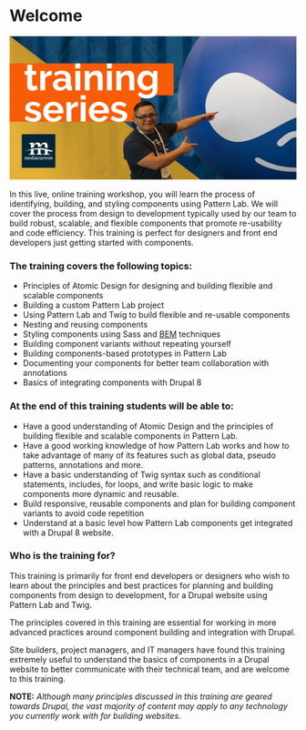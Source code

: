 # Welcome

![Banner image](.gitbook/assets/eventbrite-training-cover-image-final.png)

In this live, online training workshop, you will learn the process of identifying, building, and styling components using Pattern Lab. We will cover the process from design to development typically used by our team to build robust, scalable, and flexible components that promote re-usability and code efficiency. This training is perfect for designers and front end developers just getting started with components.

### The training covers the following topics:

* Principles of Atomic Design for designing and building flexible and scalable components
* Building a custom Pattern Lab project
* Using Pattern Lab and Twig to build flexible and re-usable components
* Nesting and reusing components
* Styling components using Sass and [BEM](https://css-tricks.com/bem-101/) techniques
* Building component variants without repeating yourself
* Building components-based prototypes in Pattern Lab
* Documenting your components for better team collaboration with annotations
* Basics of integrating components with Drupal 8

### At the end of this training students will be able to:

* Have a good understanding of Atomic Design and the principles of building flexible and scalable components in Pattern Lab.
* Have a good working knowledge of how Pattern Lab works and how to take advantage of many of its features such as global data, pseudo patterns, annotations and more.
* Have a basic understanding of Twig syntax such as conditional statements, includes, for loops, and write basic logic to make components more dynamic and reusable.
* Build responsive, reusable components and plan for building component variants to avoid code repetition
* Understand at a basic level how Pattern Lab components get integrated with a Drupal 8 website.

### Who is the training for?

This training is primarily for front end developers or designers who wish to learn about the principles and best practices for planning and building components from design to development, for a Drupal website using Pattern Lab and Twig.

The principles covered in this training are essential for working in more advanced practices around component building and integration with Drupal.

Site builders, project managers, and IT managers have found this training extremely useful to understand the basics of components in a Drupal website to better communicate with their technical team, and are welcome to this training.

**NOTE:** _Although many principles discussed in this training are geared towards Drupal, the vast majority of content may apply to any technology you currently work with for building websites._


